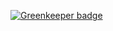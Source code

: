 

[![Greenkeeper badge](https://badges.greenkeeper.io/daviidmart/Zebisu-Messenger.svg)](https://greenkeeper.io/)